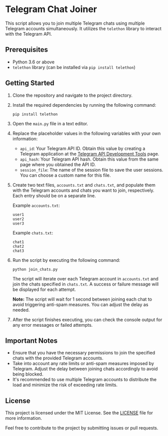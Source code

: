 # Telegram Chat Joiner

This script allows you to join multiple Telegram chats using multiple Telegram accounts simultaneously. It utilizes the `telethon` library to interact with the Telegram API.

## Prerequisites

- Python 3.6 or above
- `telethon` library (can be installed via `pip install telethon`)

## Getting Started

1. Clone the repository and navigate to the project directory.

2. Install the required dependencies by running the following command:

   ```
   pip install telethon
   ```

3. Open the `main.py` file in a text editor.

4. Replace the placeholder values in the following variables with your own information:

   - `api_id`: Your Telegram API ID. Obtain this value by creating a Telegram application at the [Telegram API Development Tools](https://my.telegram.org/apps) page.
   - `api_hash`: Your Telegram API hash. Obtain this value from the same page where you obtained the API ID.
   - `session_file`: The name of the session file to save the user sessions. You can choose a custom name for this file.

5. Create two text files, `accounts.txt` and `chats.txt`, and populate them with the Telegram accounts and chats you want to join, respectively. Each entry should be on a separate line.

   Example `accounts.txt`:
   ```
   user1
   user2
   user3
   ```

   Example `chats.txt`:
   ```
   chat1
   chat2
   chat3
   ```

6. Run the script by executing the following command:

   ```
   python join_chats.py
   ```

   The script will iterate over each Telegram account in `accounts.txt` and join the chats specified in `chats.txt`. A success or failure message will be displayed for each attempt.

   **Note:** The script will wait for 1 second between joining each chat to avoid triggering anti-spam measures. You can adjust the delay as needed.

7. After the script finishes executing, you can check the console output for any error messages or failed attempts.

## Important Notes

- Ensure that you have the necessary permissions to join the specified chats with the provided Telegram accounts.
- Take into account any rate limits or anti-spam measures imposed by Telegram. Adjust the delay between joining chats accordingly to avoid being blocked.
- It's recommended to use multiple Telegram accounts to distribute the load and minimize the risk of exceeding rate limits.

## License

This project is licensed under the MIT License. See the [LICENSE](LICENSE) file for more information.

Feel free to contribute to the project by submitting issues or pull requests.
